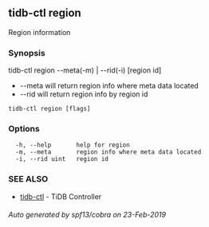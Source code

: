## tidb-ctl region

Region information

### Synopsis


tidb-ctl region --meta(-m) | --rid(-i) [region id]
* --meta will return region info where meta data located
* --rid will return region info by region id

```
tidb-ctl region [flags]
```

### Options

```
  -h, --help       help for region
  -m, --meta       region info where meta data located
  -i, --rid uint   region id
```

### SEE ALSO
* [tidb-ctl](tidb-ctl.md)	 - TiDB Controller

###### Auto generated by spf13/cobra on 23-Feb-2019
